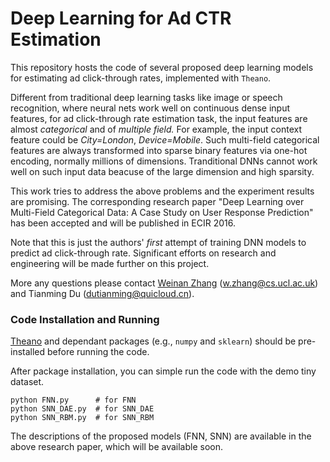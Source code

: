# Deep Learning for Ad CTR Estimation
This repository hosts the code of several proposed deep learning models for estimating ad click-through rates, implemented with `Theano`.

Different from traditional deep learning tasks like image or speech recognition, where neural nets work well on continuous dense input features, for ad click-through rate estimation task, the input features are almost *categorical* and of *multiple field.* For example, the input context feature could be *City=London*, *Device=Mobile*. Such multi-field categorical features are always transformed into sparse binary features via one-hot encoding, normally millions of dimensions. Tranditional DNNs cannot work well on such input data beacuse of the large dimension and high sparsity.

This work tries to address the above problems and the experiment results are promising. The corresponding research paper "Deep Learning over Multi-Field Categorical Data: A Case Study on User Response Prediction" has been accepted and will be published in ECIR 2016.

Note that this is just the authors' *first* attempt of training DNN models to predict ad click-through rate. Significant efforts on research and engineering will be made further on this project.

More any questions please contact [Weinan Zhang](http://www0.cs.ucl.ac.uk/staff/w.zhang/) (w.zhang@cs.ucl.ac.uk) and Tianming Du (dutianming@quicloud.cn).

### Code Installation and Running

[Theano](http://deeplearning.net/software/theano/) and dependant packages (e.g., `numpy` and `sklearn`) should be pre-installed before running the code.

After package installation, you can simple run the code with the demo tiny dataset.
```
python FNN.py      # for FNN
python SNN_DAE.py  # for SNN_DAE
python SNN_RBM.py  # for SNN_RBM
```
The descriptions of the proposed models (FNN, SNN) are available in the above research paper, which will be available soon.



